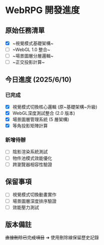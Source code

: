 # WebRPG 開發進度

## 原始任務清單
- [x] ~視覺模式基礎架構~
- [ ] ~WebGL 1.0 整合~
- [ ] ~場景圖層分層邏輯~
- [ ] ~正交投影計算~

## 今日進度 (2025/6/10)
### 已完成
- [x] 視覺模式切換核心邏輯 (原~基礎架構~升級)
- [x] WebGL深度測試整合 (2.0 版本)
- [x] 場景圖層管理系統 (5 層架構)
- [x] 等角投影矩陣計算

### 新增待辦
- [ ] 陰影渲染系統測試
- [ ] 物件池模式效能優化
- [ ] 跨瀏覽器相容性驗證

## 保留事項
- [ ] 視覺模式切換動畫實作
- [ ] 場景圖層深度排序驗證
- [ ] 效能壓力測試

## 版本備註
~~直接刪除已完成項目~~ ➔ 使用刪除線保留歷史記錄
